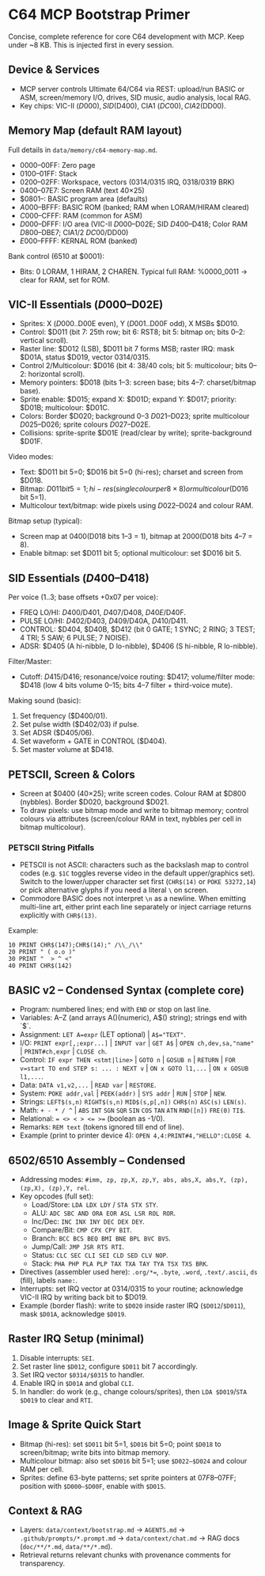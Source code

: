# C64 MCP Bootstrap Primer

Concise, complete reference for core C64 development with MCP. Keep under ~8 KB. This is injected first in every session.

## Device & Services

- MCP server controls Ultimate 64/C64 via REST: upload/run BASIC or ASM, screen/memory I/O, drives, SID music, audio analysis, local RAG.
- Key chips: VIC-II ($D000), SID ($D400), CIA1 ($DC00), CIA2 ($DD00).

## Memory Map (default RAM layout)

Full details in `data/memory/c64-memory-map.md`.

- $0000–$00FF: Zero page
- $0100–$01FF: Stack
- $0200–$02FF: Workspace, vectors ($0314/$0315 IRQ, $0318/$0319 BRK)
- $0400–$07E7: Screen RAM (text 40×25)
- $0801–: BASIC program area (defaults)
- $A000–$BFFF: BASIC ROM (banked; RAM when LORAM/HIRAM cleared)
- $C000–$CFFF: RAM (common for ASM)
- $D000–$DFFF: I/O area (VIC-II $D000–$D02E; SID $D400–$D418; Color RAM $D800–$DBE7; CIA1/2 $DC00/$DD00)
- $E000–$FFFF: KERNAL ROM (banked)

Bank control (6510 at $0001):

- Bits: 0 LORAM, 1 HIRAM, 2 CHAREN. Typical full RAM: %0000_0011 → clear for RAM, set for ROM.

## VIC-II Essentials ($D000–$D02E)

- Sprites: X ($D000..$D00E even), Y ($D001..$D00F odd), X MSBs $D010.
- Control: $D011 (bit 7: 25th row; bit 6: RST8; bit 5: bitmap on; bits 0–2: vertical scroll).
- Raster line: $D012 (LSB), $D011 bit 7 forms MSB; raster IRQ: mask $D01A, status $D019, vector $0314/$0315.
- Control 2/Multicolour: $D016 (bit 4: 38/40 cols; bit 5: multicolour; bits 0–2: horizontal scroll).
- Memory pointers: $D018 (bits 1–3: screen base; bits 4–7: charset/bitmap base).
- Sprite enable: $D015; expand X: $D01D; expand Y: $D017; priority: $D01B; multicolour: $D01C.
- Colors: Border $D020; background 0–3 $D021–$D023; sprite multicolour $D025–$D026; sprite colours $D027–$D02E.
- Collisions: sprite-sprite $D01E (read/clear by write); sprite-background $D01F.

Video modes:

- Text: $D011 bit 5=0; $D016 bit 5=0 (hi-res); charset and screen from $D018.
- Bitmap: $D011 bit 5=1; hi-res (single colour per 8×8) or multicolour ($D016 bit 5=1).
- Multicolour text/bitmap: wide pixels using $D022–$D024 and colour RAM.

Bitmap setup (typical):

- Screen map at $0400 ($D018 bits 1–3 = 1), bitmap at $2000 ($D018 bits 4–7 = 8).
- Enable bitmap: set $D011 bit 5; optional multicolour: set $D016 bit 5.

## SID Essentials ($D400–$D418)

Per voice (1..3; base offsets +0x07 per voice):

- FREQ LO/HI: $D400/$D401, $D407/$D408, $D40E/$D40F.
- PULSE LO/HI: $D402/$D403, $D409/$D40A, $D410/$D411.
- CONTROL: $D404, $D40B, $D412 (bit 0 GATE; 1 SYNC; 2 RING; 3 TEST; 4 TRI; 5 SAW; 6 PULSE; 7 NOISE).
- ADSR: $D405 (A hi-nibble, D lo-nibble), $D406 (S hi-nibble, R lo-nibble).

Filter/Master:

- Cutoff: $D415/$D416; resonance/voice routing: $D417; volume/filter mode: $D418 (low 4 bits volume 0–15; bits 4–7 filter + third-voice mute).

Making sound (basic):

1. Set frequency ($D400/01).
2. Set pulse width ($D402/03) if pulse.
3. Set ADSR ($D405/06).
4. Set waveform + GATE in CONTROL ($D404).
5. Set master volume at $D418.

## PETSCII, Screen & Colors

- Screen at $0400 (40×25); write screen codes. Colour RAM at $D800 (nybbles). Border $D020, background $D021.
- To draw pixels: use bitmap mode and write to bitmap memory; control colours via attributes (screen/colour RAM in text, nybbles per cell in bitmap multicolour).

### PETSCII String Pitfalls

- PETSCII is not ASCII: characters such as the backslash map to control codes (e.g. `$1C` toggles reverse video in the default upper/graphics set). Switch to the lower/upper character set first (`CHR$(14)` or `POKE 53272,14`) or pick alternative glyphs if you need a literal `\` on screen.
- Commodore BASIC does not interpret `\n` as a newline. When emitting multi-line art, either print each line separately or inject carriage returns explicitly with `CHR$(13)`.

Example:

```basic
10 PRINT CHR$(147);CHR$(14);" /\\_/\\"
20 PRINT " ( o.o )"
30 PRINT "  > ^ <"
40 PRINT CHR$(142)
```

## BASIC v2 – Condensed Syntax (complete core)

- Program: numbered lines; end with `END` or stop on last line.
- Variables: A–Z (and arrays A()(numeric), A$() string); strings end with `$`.
- Assignment: `LET A=expr` (LET optional) | `A$="TEXT"`.
- I/O: `PRINT expr[,;expr...]` | `INPUT var` | `GET A$` | `OPEN ch,dev,sa,"name"` | `PRINT#ch,expr` | `CLOSE ch`.
- Control: `IF expr THEN <stmt|line>` | `GOTO n` | `GOSUB n` | `RETURN` | `FOR v=start TO end STEP s: ... : NEXT v` | `ON x GOTO l1,...` | `ON x GOSUB l1,...`.
- Data: `DATA v1,v2,...` | `READ var` | `RESTORE`.
- System: `POKE addr,val` | `PEEK(addr)` | `SYS addr` | `RUN` | `STOP` | `NEW`.
- Strings: `LEFT$(s,n)` `RIGHT$(s,n)` `MID$(s,p[,n])` `CHR$(n)` `ASC(s)` `LEN(s)`.
- Math: `+ - * / ^` | `ABS` `INT` `SGN` `SQR` `SIN` `COS` `TAN` `ATN` `RND([n])` `FRE(0)` `TI$`.
- Relational: `= <> < > <= >=` (boolean as -1/0).
- Remarks: `REM text` (tokens ignored till end of line).
- Example (print to printer device 4): `OPEN 4,4:PRINT#4,"HELLO":CLOSE 4`.

## 6502/6510 Assembly – Condensed

- Addressing modes: `#imm, zp, zp,X, zp,Y, abs, abs,X, abs,Y, (zp), (zp,X), (zp),Y, rel`.
- Key opcodes (full set):
  - Load/Store: `LDA LDX LDY` / `STA STX STY`.
  - ALU: `ADC SBC AND ORA EOR ASL LSR ROL ROR`.
  - Inc/Dec: `INC INX INY DEC DEX DEY`.
  - Compare/Bit: `CMP CPX CPY BIT`.
  - Branch: `BCC BCS BEQ BMI BNE BPL BVC BVS`.
  - Jump/Call: `JMP JSR RTS RTI`.
  - Status: `CLC SEC CLI SEI CLD SED CLV NOP`.
  - Stack: `PHA PHP PLA PLP TAX TXA TAY TYA TSX TXS BRK`.
- Directives (assembler used here): `.org/*=`, `.byte`, `.word`, `.text/.ascii`, `ds` (fill), labels `name:`.
- Interrupts: set IRQ vector at $0314/$0315 to your routine; acknowledge VIC-II IRQ by writing back bit to $D019.
- Example (border flash): write to `$D020` inside raster IRQ (`$D012`/`$D011`), mask `$D01A`, acknowledge `$D019`.

## Raster IRQ Setup (minimal)

1. Disable interrupts: `SEI`.
2. Set raster line `$D012`, configure `$D011` bit 7 accordingly.
3. Set IRQ vector `$0314/$0315` to handler.
4. Enable IRQ in `$D01A` and global `CLI`.
5. In handler: do work (e.g., change colours/sprites), then `LDA $D019`/`STA $D019` to clear and `RTI`.

## Image & Sprite Quick Start

- Bitmap (hi-res): set `$D011` bit 5=1, `$D016` bit 5=0; point `$D018` to screen/bitmap; write bits into bitmap memory.
- Multicolour bitmap: also set `$D016` bit 5=1; use `$D022–$D024` and colour RAM per cell.
- Sprites: define 63-byte patterns; set sprite pointers at $07F8–$07FF; position with `$D000–$D00F`, enable with `$D015`.

## Context & RAG

- Layers: `data/context/bootstrap.md` → `AGENTS.md` → `.github/prompts/*.prompt.md` → `data/context/chat.md` → RAG docs (`doc/**/*.md`, `data/**/*.md`).
- Retrieval returns relevant chunks with provenance comments for transparency.
